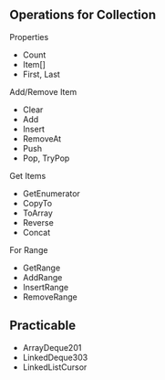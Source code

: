 ## Operations for Collection

Properties
- Count
- Item[]
- First, Last

Add/Remove Item
- Clear
- Add
- Insert
- RemoveAt
- Push
- Pop, TryPop

Get Items
- GetEnumerator
- CopyTo
- ToArray
- Reverse
- Concat

For Range
- GetRange
- AddRange
- InsertRange
- RemoveRange

## Practicable
- ArrayDeque201
- LinkedDeque303
- LinkedListCursor
